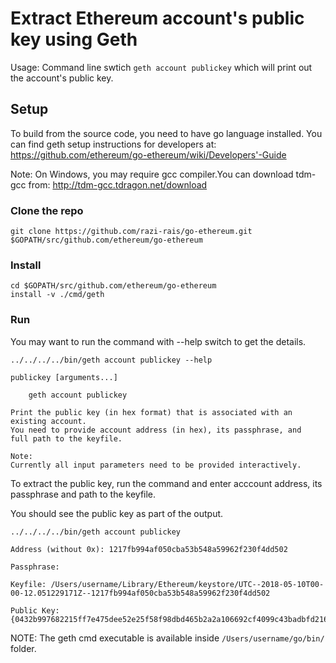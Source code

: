 
# Extract Ethereum account's public key using Geth

Usage: Command line swtich ```geth account publickey``` which will print out the account's public key.

## Setup
To build from the source code, you need to have go language installed. You can find geth setup instructions for developers at: https://github.com/ethereum/go-ethereum/wiki/Developers'-Guide
 
Note: On Windows, you may require gcc compiler.You can download tdm-gcc from: http://tdm-gcc.tdragon.net/download

### Clone the repo
``` 
git clone https://github.com/razi-rais/go-ethereum.git $GOPATH/src/github.com/ethereum/go-ethereum 
```

### Install 
```
cd $GOPATH/src/github.com/ethereum/go-ethereum 
install -v ./cmd/geth 
```

### Run

You may want to run the command with --help switch to get the details. 

```
../../../../bin/geth account publickey --help

publickey [arguments...]

    geth account publickey

Print the public key (in hex format) that is associated with an existing account.
You need to provide account address (in hex), its passphrase, and 
full path to the keyfile.

Note: 
Currently all input parameters need to be provided interactively.
```

To extract the public key, run the command and enter acccount address, its passphrase and path to 
the keyfile. 

You should see the public key as part of the output. 

```
../../../../bin/geth account publickey 

Address (without 0x): 1217fb994af050cba53b548a59962f230f4dd502

Passphrase: 

Keyfile: /Users/username/Library/Ethereum/keystore/UTC--2018-05-10T00-00-12.051229171Z--1217fb994af050cba53b548a59962f230f4dd502

Public Key: {0432b997682215ff7e475dee52e25f58f98dbd465b2a2a106692cf4099c43badbfd216eb4c0015a9e50c81b178deae83c7f11fb27297e06fac7dd61f7bf0f43b5f} 
```

NOTE: The geth cmd executable is available inside ```/Users/username/go/bin/``` folder.

